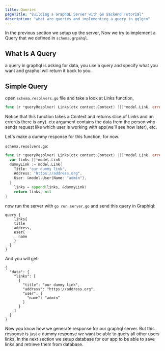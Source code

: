 ```yaml
---
title: Queries
pageTitle: "Building a GraphQL Server with Go Backend Tutorial"
description: "what are queries and implementing a query in gqlgen"
---
```


In the previous section we setup up the server, Now we try to implement a Query that we defined in `schema.grpahql`.

## What Is A Query <a name="what-is-a-query"></a>
a query in graphql is asking for data, you use a query and specify what you want and graphql will return it back to you.

## Simple Query <a name="simple-query"></a>

<Instruction>

open `schema.resolvers.go` file and take a look at Links function,
```go
func (r *queryResolver) Links(ctx context.Context) ([]*model.Link, error) {
```

</Instruction>

Notice that this function takes a Context and returns slice of Links and an error(is there is any).
ctx argument contains the data from the person who sends request like which user is working with app(we'll see how later), etc.

Let's make a dummy response for this function, for now.

<Instruction>

`schema.resolvers.go`:
```go
func (r *queryResolver) Links(ctx context.Context) ([]*model.Link, error) {
  var links []*model.Link
  dummyLink := model.Link{
    Title: "our dummy link",
    Address: "https://address.org",
    User: &model.User{Name: "admin"},
  }
	links = append(links, &dummyLink)
	return links, nil
}
```

</Instruction>

now run the server with `go run server.go` and send this query in Graphiql:
```
query {
	links{
    title
    address,
    user{
      name
    }
  }
}
```
And you will get:
```
{
  "data": {
    "links": [
      {
        "title": "our dummy link",
        "address": "https://address.org",
        "user": {
          "name": "admin"
        }
      }
    ]
  }
}
```
Now you know how we generate response for our graphql server. But this response is just a dummy response we want be able to query all other users links, In the next section we setup database for our app to be able to save links and retrieve them from database.
